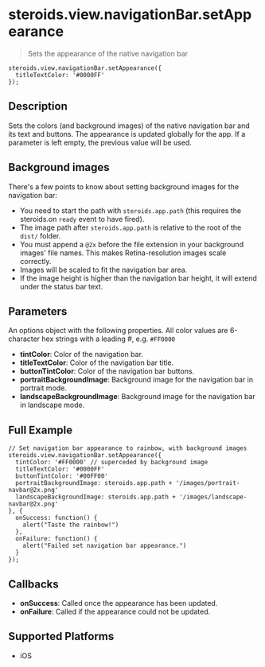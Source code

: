steroids.view.navigationBar.setAppearance
=========================================

  > Sets the appearance of the native navigation bar

    steroids.view.navigationBar.setAppearance({
      titleTextColor: '#0000FF'
    });


Description
-----------

Sets the colors (and background images) of the native navigation bar and its text and buttons. The appearance is updated globally for the app. If a parameter is left empty, the previous value will be used.

Background images
-----------------

There's a few points to know about setting background images for the navigation bar:

- You need to start the path with `steroids.app.path` (this requires the steroids.on `ready` event to have fired).
- The image path after `steroids.app.path` is relative to the root of the `dist/` folder.
- You must append a `@2x` before the file extension in your background images' file names. This makes Retina-resolution images scale correctly.
- Images will be scaled to fit the navigation bar area.
- If the image height is higher than the navigation bar height, it will extend under the status bar text.

Parameters
----------

An options object with the following properties. All color values are 6-character hex strings with a leading #, e.g. `#FF0000`

- __tintColor__: Color of the navigation bar.
- __titleTextColor__: Color of the navigation bar title.
- __buttonTintColor__: Color of the navigation bar buttons.
- __portraitBackgroundImage__: Background image for the navigation bar in portrait mode.
- __landscapeBackgroundImage__: Background image for the navigation bar in landscape mode.

Full Example
-------------

    // Set navigation bar appearance to rainbow, with background images
    steroids.view.navigationBar.setAppearance({
      tintColor: '#FF0000' // superceded by background image
      titleTextColor: '#0000FF'
      buttonTintColor: '#00FF00'
      portraitBackgroundImage: steroids.app.path + '/images/portrait-navbar@2x.png'
      landscapeBackgroundImage: steroids.app.path + '/images/landscape-navbar@2x.png'
    }, {
      onSuccess: function() {
        alert("Taste the rainbow!")
      },
      onFailure: function() {
        alert("Failed set navigation bar appearance.")
      }
    });



Callbacks
---------

- __onSuccess__: Called once the appearance has been updated.
- __onFailure__: Called if the appearance could not be updated.


Supported Platforms
-------------------

- iOS

